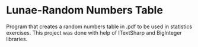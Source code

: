 # Lunae-Random Numbers Table
Program that creates a random numbers table in .pdf to be used in statistics exercises. This project was done with help of ITextSharp and BigInteger libraries.
